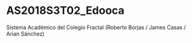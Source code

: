 # AS2018S3T02_Edooca
Sistema Académico del Colegio Fractal (Roberto Borjas / James Casas / Arian Sánchez)
